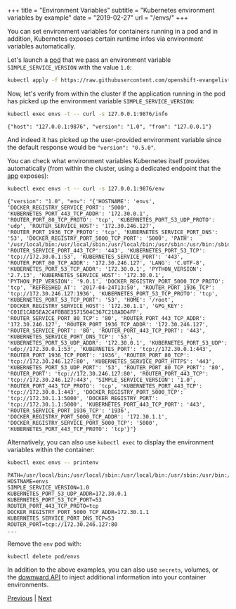 +++
title = "Environment Variables"
subtitle = "Kubernetes environment variables by example"
date = "2019-02-27"
url = "/envs/"
+++

You can set environment variables for containers running in a pod and in addition, Kubernetes exposes certain runtime infos via environment variables
automatically.

Let's launch a [pod](https://github.com/openshift-evangelists/kbe/blob/main/specs/envs/pod.yaml)
that we pass an environment variable `SIMPLE_SERVICE_VERSION` with the value `1.0`:

```bash
kubectl apply -f https://raw.githubusercontent.com/openshift-evangelists/kbe/main/specs/envs/pod.yaml
```

Now, let's verify from within the cluster if the application running in the pod
has picked up the environment variable `SIMPLE_SERVICE_VERSION`:

```bash
kubectl exec envs -t -- curl -s 127.0.0.1:9876/info
```
```cat
{"host": "127.0.0.1:9876", "version": "1.0", "from": "127.0.0.1"}
```

And indeed it has picked up the user-provided environment variable since the default response would be `"version": "0.5.0"`.

You can check what environment variables Kubernetes itself provides automatically
(from within the cluster, using a dedicated endpoint that the [app](https://github.com/openshift-labs/simpleservice)
exposes):
```bash
kubectl exec envs -t -- curl -s 127.0.0.1:9876/env
```
```cat
{"version": "1.0", "env": "{'HOSTNAME': 'envs', 'DOCKER_REGISTRY_SERVICE_PORT': '5000', 'KUBERNETES_PORT_443_TCP_ADDR': '172.30.0.1', 'ROUTER_PORT_80_TCP_PROTO': 'tcp', 'KUBERNETES_PORT_53_UDP_PROTO': 'udp', 'ROUTER_SERVICE_HOST': '172.30.246.127', 'ROUTER_PORT_1936_TCP_PROTO': 'tcp', 'KUBERNETES_SERVICE_PORT_DNS': '53', 'DOCKER_REGISTRY_PORT_5000_TCP_PORT': '5000', 'PATH': '/usr/local/bin:/usr/local/sbin:/usr/local/bin:/usr/sbin:/usr/bin:/sbin:/bin', 'ROUTER_SERVICE_PORT_443_TCP': '443', 'KUBERNETES_PORT_53_TCP': 'tcp://172.30.0.1:53', 'KUBERNETES_SERVICE_PORT': '443', 'ROUTER_PORT_80_TCP_ADDR': '172.30.246.127', 'LANG': 'C.UTF-8', 'KUBERNETES_PORT_53_TCP_ADDR': '172.30.0.1', 'PYTHON_VERSION': '2.7.13', 'KUBERNETES_SERVICE_HOST': '172.30.0.1', 'PYTHON_PIP_VERSION': '9.0.1', 'DOCKER_REGISTRY_PORT_5000_TCP_PROTO': 'tcp', 'REFRESHED_AT': '2017-04-24T13:50', 'ROUTER_PORT_1936_TCP': 'tcp://172.30.246.127:1936', 'KUBERNETES_PORT_53_TCP_PROTO': 'tcp', 'KUBERNETES_PORT_53_TCP_PORT': '53', 'HOME': '/root', 'DOCKER_REGISTRY_SERVICE_HOST': '172.30.1.1', 'GPG_KEY': 'C01E1CAD5EA2C4F0B8E3571504C367C218ADD4FF', 'ROUTER_SERVICE_PORT_80_TCP': '80', 'ROUTER_PORT_443_TCP_ADDR': '172.30.246.127', 'ROUTER_PORT_1936_TCP_ADDR': '172.30.246.127', 'ROUTER_SERVICE_PORT': '80', 'ROUTER_PORT_443_TCP_PORT': '443', 'KUBERNETES_SERVICE_PORT_DNS_TCP': '53', 'KUBERNETES_PORT_53_UDP_ADDR': '172.30.0.1', 'KUBERNETES_PORT_53_UDP': 'udp://172.30.0.1:53', 'KUBERNETES_PORT': 'tcp://172.30.0.1:443', 'ROUTER_PORT_1936_TCP_PORT': '1936', 'ROUTER_PORT_80_TCP': 'tcp://172.30.246.127:80', 'KUBERNETES_SERVICE_PORT_HTTPS': '443', 'KUBERNETES_PORT_53_UDP_PORT': '53', 'ROUTER_PORT_80_TCP_PORT': '80', 'ROUTER_PORT': 'tcp://172.30.246.127:80', 'ROUTER_PORT_443_TCP': 'tcp://172.30.246.127:443', 'SIMPLE_SERVICE_VERSION': '1.0', 'ROUTER_PORT_443_TCP_PROTO': 'tcp', 'KUBERNETES_PORT_443_TCP': 'tcp://172.30.0.1:443', 'DOCKER_REGISTRY_PORT_5000_TCP': 'tcp://172.30.1.1:5000', 'DOCKER_REGISTRY_PORT': 'tcp://172.30.1.1:5000', 'KUBERNETES_PORT_443_TCP_PORT': '443', 'ROUTER_SERVICE_PORT_1936_TCP': '1936', 'DOCKER_REGISTRY_PORT_5000_TCP_ADDR': '172.30.1.1', 'DOCKER_REGISTRY_SERVICE_PORT_5000_TCP': '5000', 'KUBERNETES_PORT_443_TCP_PROTO': 'tcp'}"}
```

Alternatively, you can also use `kubectl exec` to display the environment variables within the container:

```bash
kubectl exec envs -- printenv
```
```cat
PATH=/usr/local/bin:/usr/local/sbin:/usr/local/bin:/usr/sbin:/usr/bin:/sbin:/bin
HOSTNAME=envs
SIMPLE_SERVICE_VERSION=1.0
KUBERNETES_PORT_53_UDP_ADDR=172.30.0.1
KUBERNETES_PORT_53_TCP_PORT=53
ROUTER_PORT_443_TCP_PROTO=tcp
DOCKER_REGISTRY_PORT_5000_TCP_ADDR=172.30.1.1
KUBERNETES_SERVICE_PORT_DNS_TCP=53
ROUTER_PORT=tcp://172.30.246.127:80
...
```

Remove the `env` pod with:

```bash
kubectl delete pod/envs
```

In addition to the above examples, you can also use `secrets`, volumes, or the [downward API](https://kubernetes.io/docs/user-guide/downward-api/) to inject additional information into your container environments.

[Previous](../healthz) | [Next](../ns)
